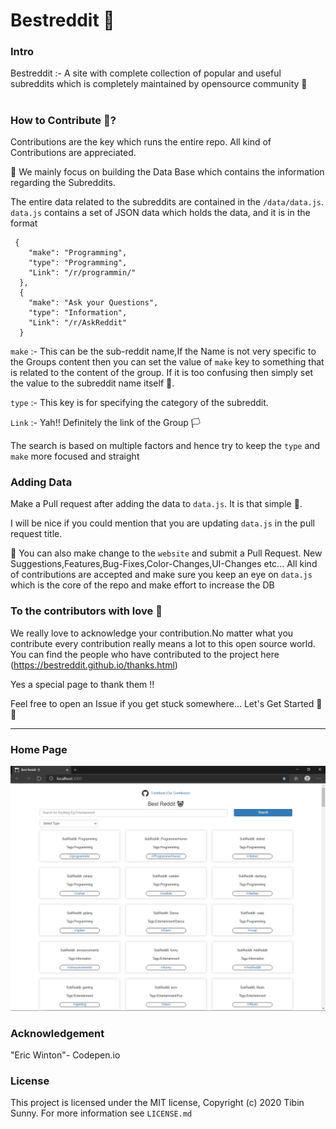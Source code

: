 # Bestreddit 🤖

### Intro
Bestreddit :- A site with complete collection of popular and useful subreddits which is completely maintained by opensource community 🚪

#
### How to Contribute 🤝?
 Contributions are the key which runs the entire repo. All kind of Contributions are appreciated.

📝 We mainly focus on building the Data Base which contains the information regarding the Subreddits.

The entire data related to the subreddits are contained in the `/data/data.js`.
`data.js` contains a set of JSON data which holds the data, and it is in the format
```
 {
    "make": "Programming",
    "type": "Programming",
    "Link": "/r/programmin/"
  },
  {
    "make": "Ask your Questions",
    "type": "Information",
    "Link": "/r/AskReddit"
  }
  ```
  `make` :- This can be the sub-reddit name,If the Name is not very specific to the Groups content then you can set the value of `make` key to something that is related to the content of the group.
 If it is too confusing then simply set the value to the subreddit name itself 🍻.

  `type` :- This key is for specifying the category of the subreddit.

  `Link` :- Yah!! Definitely the link of the Group 🏳

 The search is based on multiple factors and hence try to keep the `type` and `make` more focused and straight

 ### Adding Data
 Make a Pull request after adding the data to `data.js`. It is that simple 🤗.

 I will be nice if you could mention that you are updating `data.js` in the pull request title.

 🎇 You can also make change to the `website` and submit a Pull Request. New Suggestions,Features,Bug-Fixes,Color-Changes,UI-Changes etc... All kind of contributions are accepted
 and make sure you keep an eye on `data.js` which is the core of the repo and make effort to increase the DB

 ### To the contributors with love 💓
 We really love to acknowledge your contribution.No matter what you contribute every contribution really means a lot to this open source world.
 You can find the people who have contributed to the project here (https://bestreddit.github.io/thanks.html)


 Yes a special page to thank them !!

Feel free to open an Issue if you get stuck somewhere...
Let's Get Started 🚗🚗

---

### Home Page
![BestReddit](https://github.com/bestreddit/bestreddit-asset/blob/main/bestreddit.PNG)

### Acknowledgement
"Eric Winton"- Codepen.io

### License
This project is licensed under the MIT license, Copyright (c) 2020 Tibin Sunny. For more information see `LICENSE.md`
